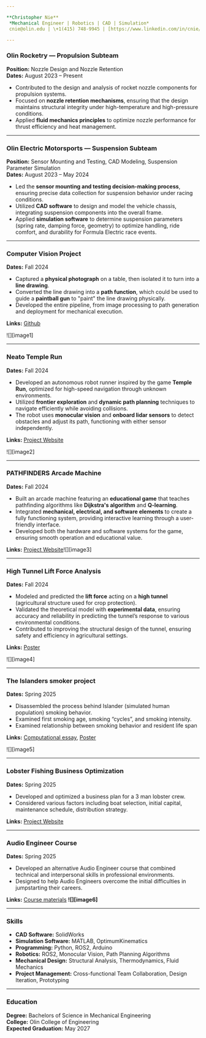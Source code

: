 ```yaml
---

**Christopher Nie**  
 *Mechanical Engineer | Robotics | CAD | Simulation*  
 cnie@olin.edu | \+1(415) 748-9945 | [https://www.linkedin.com/in/cnie/](https://www.linkedin.com/in/cnie/) 

---
```


### **Olin Rocketry — Propulsion Subteam**

**Position:** Nozzle Design and Nozzle Retention  
 **Dates:** August 2023 – Present

* Contributed to the design and analysis of rocket nozzle components for propulsion systems.  
* Focused on **nozzle retention mechanisms**, ensuring that the design maintains structural integrity under high-temperature and high-pressure conditions.  
* Applied **fluid mechanics principles** to optimize nozzle performance for thrust efficiency and heat management.

---

### **Olin Electric Motorsports — Suspension Subteam**

**Position:** Sensor Mounting and Testing, CAD Modeling, Suspension Parameter Simulation  
 **Dates:** August 2023 – May 2024

* Led the **sensor mounting and testing decision-making process**, ensuring precise data collection for suspension behavior under racing conditions.  
* Utilized **CAD software** to design and model the vehicle chassis, integrating suspension components into the overall frame.  
* Applied **simulation software** to determine suspension parameters (spring rate, damping force, geometry) to optimize handling, ride comfort, and durability for Formula Electric race events.

---

### **Computer Vision Project**

**Dates:** Fall 2024

* Captured a **physical photograph** on a table, then isolated it to turn into a **line drawing**.  
* Converted the line drawing into a **path function**, which could be used to guide a **paintball gun** to "paint" the line drawing physically.  
* Developed the entire pipeline, from image processing to path generation and deployment for mechanical execution.

**Links:** [Github](https://github.com/chrdn/machine_vision_project)

![][image1]

---

### **Neato Temple Run**

**Dates:** Fall 2024

* Developed an autonomous robot runner inspired by the game **Temple Run**, optimized for high-speed navigation through unknown environments.  
* Utilized **frontier exploration** and **dynamic path planning** techniques to navigate efficiently while avoiding collisions.  
* The robot uses **monocular vision** and **onboard lidar sensors** to detect obstacles and adjust its path, functioning with either sensor independently.

**Links:** [Project Website](https://arib2003.github.io/neato_temple_run/)

![][image2]

---

### **PATHFINDERS Arcade Machine**

**Dates:** Fall 2024

* Built an arcade machine featuring an **educational game** that teaches pathfinding algorithms like **Dijkstra's algorithm** and **Q-learning**.  
* Integrated **mechanical, electrical, and software elements** to create a fully functioning system, providing interactive learning through a user-friendly interface.  
* Developed both the hardware and software systems for the game, ensuring smooth operation and educational value.

**Links:** [Project Website](https://olincollege.github.io/pie-2024-03/pathfinders/)![][image3]

---

### **High Tunnel Lift Force Analysis**

**Dates:** Fall 2024

* Modeled and predicted the **lift force** acting on a **high tunnel** (agricultural structure used for crop protection).  
* Validated the theoretical model with **experimental data**, ensuring accuracy and reliability in predicting the tunnel’s response to various environmental conditions.  
* Contributed to improving the structural design of the tunnel, ensuring safety and efficiency in agricultural settings.

**Links:** [Poster](https://drive.google.com/file/d/1F2neSN_UmNWJ8bQG50sv2gWaeW--VP8V/view?usp=sharing)

![][image4]

---

### **The Islanders smoker project**

**Dates:** Spring 2025

* Disassembled the process behind Islander (simulated human population) smoking behavior.   
* Examined first smoking age, smoking “cycles”, and smoking intensity.   
* Examined relationship between smoking behavior and resident life span

**Links:** [Computational essay](https://github.com/chrdn/data-science-S2025/blob/main/challenges/c13-final-assignment.md), [Poster](https://drive.google.com/file/d/1KEDdci0voe6AkMw5F2xxp1oqD5WMjF56/view?usp=sharing)

![][image5]

---

### **Lobster Fishing Business Optimization**

**Dates:** Spring 2025

* Developed and optimized a business plan for a 3 man lobster crew.   
* Considered various factors including boat selection, initial capital, maintenance schedule, distribution strategy. 

**Links:** [Project Website](https://lobsterboatbusiness.netlify.app/) 

---

### **Audio Engineer Course** 

**Dates:** Spring 2025

* Developed an alternative Audio Engineer course that combined technical and interpersonal skills in professional environments.   
* Designed to help Audio Engineers overcome the initial difficulties in jumpstarting their careers.  

**Links:** [Course materials](https://drive.google.com/drive/folders/16YW9gKH7lTDXrwjrKOsvWVTe-I3hzYDW?usp=sharing) **![][image6]**

---

### **Skills**

* **CAD Software:** SolidWorks  
* **Simulation Software:** MATLAB, OptimumKinematics  
* **Programming:** Python, ROS2, Arduino  
* **Robotics:** ROS2, Monocular Vision, Path Planning Algorithms  
* **Mechanical Design:** Structural Analysis, Thermodynamics, Fluid Mechanics  
* **Project Management:** Cross-functional Team Collaboration, Design Iteration, Prototyping

---

### **Education**

**Degree:** Bachelors of Science in Mechanical Engineering  
**College:** Olin College of Engineering  
**Expected Graduation:** May 2027
